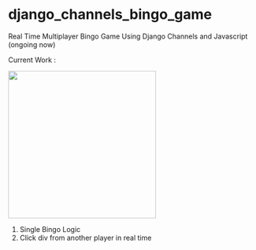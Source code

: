 # django_channels_bingo_game
Real Time Multiplayer Bingo Game Using Django Channels and Javascript (ongoing now) 

Current Work :

<img src="https://im2.ezgif.com/tmp/ezgif-2-a563312f6f.gif" height="300" /> </br>

1) Single Bingo Logic
2) Click div from another player in real time
